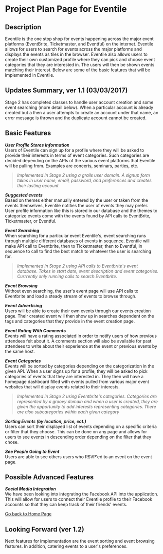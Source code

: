 # Project Plan Page for Eventile

## Description

Eventile is the one stop shop for events happening across the major event platforms (EventBrite, Ticketmaster, and Eventful) on the internet. Eventile allows for users to search for events across the major platforms and displays the events as tiles in the browser. Eventile also allows users to create their own customized profile where they can pick and choose event categories that they are interested in. The users will then be shown events matching their interest. Below are some of the basic features that will be implemented in Eventile.

## Updates Summary, ver 1.1 (03/03/2017)
  Stage 2 has completed classes to handle user account creation and some event searching (more detail below). When a particular account is already created but a then a user attempts to create an account under that name, an error message is thrown and the duplicate account cannot be created. 

## Basic Features

**_User Profile Stores Information_** <br> 
  Users of Eventile can sign up for a profile where they will be asked to provide their interests in terms of event categories. Such categories are decided depending on the APIs of the various event platforms that Eventile will be pulling from. Examples are concerts, seminars, parties, etc.
  
  >_Implemented in Stage 2 using a grails user domain. A signup form takes in user name, email, password, and preferences     and creates their lasting account_

**_Suggested events_** <br>
  Based on themes either manually entered by the user or taken from the events themselves, Eventile notifies the user of events they may prefer. User profile information like this is stored in our database and the themes to categorize events come with the events found by API calls to EventBrite, Ticketmaster, or Eventful.
  
**_Event Searching_** <br>
  When searching for a particular event Eventile's, event searching runs through multiple different databases of events in sequence. Eventile will make API call to Eventbrite, then to Ticketmaster, then to Eventful, in sequence to call to find the best match to whatever the user is searching for. 
  
  >_Implemented in Stage 2 using API calls to Eventbrite's event database. Takes in start date, event description and event categories. Currrently only running calls to search Eventbrite._
  
**_Event Browsing_** <br>
  Without even searching, the user's event page will use API calls to Eventbrite and load a steady stream of events to browse through. 
  
**_Event Advertising_** <br>
  Users will be able to create their own events through our events creation page. Their created event will then show up in searches dependent on the tags and categories that they provide in the event creation page.

**_Event Rating With Comments_** <br>
  Events will have a rating associated in order to notify users of how previous attendees felt about it. A comments section will also be available for past attendees to write about their experience at the event or previous events by the same host.
  
**_Event Categories_** <br>
  Events will be sorted by categories depending on the categorization in the given API. When a user signs up for a profile, they will be asked to pick categories of events that they are interested in. They then will have a homepage dashboard filled with events pulled from various major event websites that will display events related to their interests.
  
  >_Implemented in Stage 2 using Eventbrite's categories. Categories are represented by a groovy domain and when a user is   created, they are given the opportunity to add interests representing categories. There are also subcategories within each given category_

**_Sorting Events (by location, price, ect.)_** <br>
  Users can sort their displayed list of events depending on a specific criteria or filter that they choose. This can be done on any page and allows for users to see events in descending order depending on the filter that they chose. 

**_See People Going to Event_** <br>
  Users are able to see others users who RSVP'ed to an event on the event page.
  
## Possible Advanced Features

**_Social Media Integration_** <br>
  We have been looking into integrating the Facebook API into the application. This will allow for users to connect their Eventile profile to their Facebook accounts so that they can keep track of their friends' events.
 
[Go back to Home Page](../README.md)

## Looking Forward (ver 1.2) <br>
  Next features for implementation are the event sorting and event browsing features. In addition, catering events to a user's preferences.

